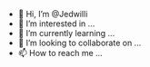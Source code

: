 - 👋 Hi, I’m @Jedwilli
- 👀 I’m interested in ...
- 🌱 I’m currently learning ...
- 💞️ I’m looking to collaborate on ...
- 📫 How to reach me ...

<!---
Jedwilli/Jedwilli is a ✨ special ✨ repository because its `README.md` (this file) appears on your GitHub profile.
You can click the Preview link to take a look at your changes.
--->
